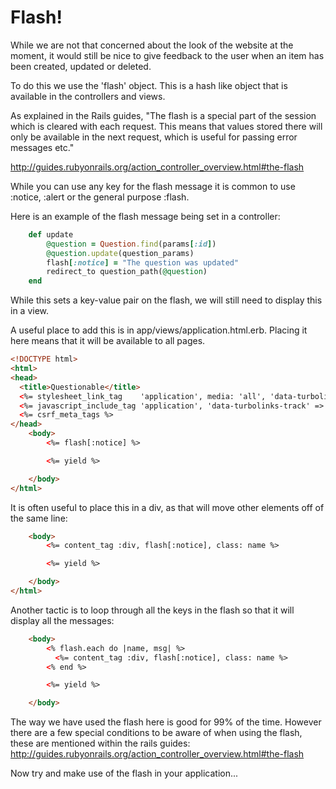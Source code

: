 # Flash!

While we are not that concerned about the look of the website at the moment, it would still be nice to give feedback to the user when an item has been created, updated or deleted. 

To do this we use the 'flash' object. This is a hash like object that is available in the controllers and views.

As explained in the Rails guides, "The flash is a special part of the session which is cleared with each request. This means that values stored there will only be available in the next request, which is useful for passing error messages etc."

http://guides.rubyonrails.org/action_controller_overview.html#the-flash

While you can use any key for the flash message it is common to use :notice, :alert or the general purpose :flash.

Here is an example of the flash message being set in a controller:

```ruby
	def update
		@question = Question.find(params[:id])
		@question.update(question_params)
		flash[:notice] = "The question was updated"
		redirect_to question_path(@question)
	end
```

While this sets a key-value pair on the flash, we will still need to display this in a view. 

A useful place to add this is in app/views/application.html.erb. Placing it here means that it will be available to all pages.

```html
<!DOCTYPE html>
<html>
<head>
  <title>Questionable</title>
  <%= stylesheet_link_tag    'application', media: 'all', 'data-turbolinks-track' => true %>
  <%= javascript_include_tag 'application', 'data-turbolinks-track' => true %>
  <%= csrf_meta_tags %>
</head>
	<body>
	    <%= flash[:notice] %>

		<%= yield %>

	</body>
</html>

``` 

It is often useful to place this in a div, as that will move other elements off of the same line:

```html
	<body>
	    <%= content_tag :div, flash[:notice], class: name %>

		<%= yield %>

	</body>
</html>

```

Another tactic is to loop through all the keys in the flash so that it will display all the messages:

```html
	<body>
	    <% flash.each do |name, msg| %>
	      <%= content_tag :div, flash[:notice], class: name %>
	    <% end %>

		<%= yield %>

	</body>
```

The way we have used the flash here is good for 99% of the time. However there are a few special conditions to be aware of when using the flash, these are mentioned within the rails guides: http://guides.rubyonrails.org/action_controller_overview.html#the-flash


Now try and make use of the flash in your application...